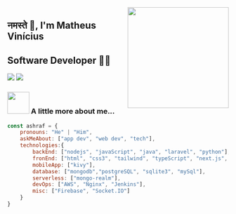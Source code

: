 <img align='right' src="https://media.giphy.com/media/M9gbBd9nbDrOTu1Mqx/giphy.gif" width="230">

## नमस्ते 🙏, I'm Matheus Vinícius
## Software Developer 👨‍💻

[![](https://img.shields.io/badge/LinkedIn-ashrafkm-blue)](https://www.linkedin.com/in/matheus-vin%C3%ADcius-b42785311/)
[![](https://img.shields.io/badge/Gmail-ashrafkm010%40gmail.com-red)](mailto:desenvolvedor.matheus0@gmail.com)


### <img src="https://media.giphy.com/media/VgCDAzcKvsR6OM0uWg/giphy.gif" width="50"> A little more about me...  

```javascript
const ashraf = {
    pronouns: "He" | "Him",
    askMeAbout: ["app dev", "web dev", "tech"],
    technologies:{
        backEnd: ["nodejs", "javaScript", "java", "laravel", "python"],
        fronEnd: ["html", "css3", "tailwind", "typeScript", "next.js", "bootstrap"],
        mobileApp: ["kivy"],
        database: ["mongodb","postgreSQL", "sqlite3", "mySql"],
        serverless: ["mongo-realm"],
        devOps: ["AWS", "Nginx", "Jenkins"],
        misc: ["Firebase", "Socket.IO"]
    }
}
```
